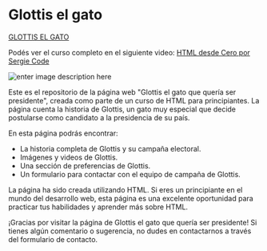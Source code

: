 
# Glottis el gato 

[GLOTTIS EL GATO](https://glottis-el-gato.netlify.app/)

Podés ver el curso completo en el siguiente video: [HTML desde Cero por Sergie Code](https//www.youtube.com/sergiecode)

![enter image description here](https://raw.githubusercontent.com/sergiecode/proyecto-curso-html/master/assets/img/captura-pantalla-glottis.png)

Este es el repositorio de la página web "Glottis el gato que quería ser presidente", creada como parte de un curso de HTML para principiantes. La página cuenta la historia de Glottis, un gato muy especial que decide postularse como candidato a la presidencia de su país.

En esta página podrás encontrar:

-   La historia completa de Glottis y su campaña electoral.
-   Imágenes y videos de Glottis.
-   Una sección de preferencias de Glottis.
-   Un formulario para contactar con el equipo de campaña de Glottis.

La página ha sido creada utilizando HTML. Si eres un principiante en el mundo del desarrollo web, esta página es una excelente oportunidad para practicar tus habilidades y aprender más sobre HTML.

¡Gracias por visitar la página de Glottis el gato que quería ser presidente! Si tienes algún comentario o sugerencia, no dudes en contactarnos a través del formulario de contacto.
